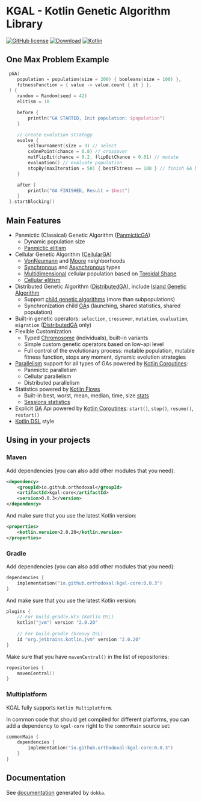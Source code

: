 # KGAL - Kotlin Genetic Algorithm Library 

[![GitHub license](https://img.shields.io/badge/license-Apache%20License%202.0-blue.svg?style=flat)](https://www.apache.org/licenses/LICENSE-2.0)
[![Download](https://img.shields.io/maven-central/v/io.github.orthodoxal/kgal-core/0.0.3)](https://central.sonatype.com/artifact/io.github.orthodoxal/kgal-core/0.0.3)
[![Kotlin](https://img.shields.io/badge/kotlin-2.0.20-blue.svg?logo=kotlin)](http://kotlinlang.org)

## One Max Problem Example
```kotlin
 pGA(
    population = population(size = 200) { booleans(size = 100) },
    fitnessFunction = { value -> value.count { it } },
 ) { 
    random = Random(seed = 42)
    elitism = 10

    before {
        println("GA STARTED, Init population: $population")
    }

    // create evolution strategy
    evolve {
        selTournament(size = 3) // select
        cxOnePoint(chance = 0.8) // crossover
        mutFlipBit(chance = 0.2, flipBitChance = 0.01) // mutate
        evaluation() // evaluate population
        stopBy(maxIteration = 50) { bestFitness == 100 } // finish GA by conditions
    }

    after {
        println("GA FINISHED, Result = $best")
    }
 }.startBlocking()
```

## Main Features

* Panmictic (Classical) Genetic Algorithm ([PanmicticGA])
  * Dynamic population size
  * [Panmictic elitism]
* Cellular Genetic Algorithm ([CellularGA])
  * [VonNeumann] and [Moore] neighborhoods
  * [Synchronous] and [Asynchronous] types
  * [Multidimensional] cellular population based on [Toroidal Shape]
  * [Cellular elitism]
* Distributed Genetic Algorithm ([DistributedGA]), include [Island Genetic Algorithm]
  * Support [child genetic algorithms] (more than subpopulations)
  * Synchronization child [GA]s (launching, shared statistics, shared population)
* Built-in genetic operators: `selection`, `crossover`, `mutation`, `evaluation`, `migration` ([DistributedGA] only)
* Flexible Customization
  * Typed [Chromosome] (individuals), built-in variants
  * Simple custom genetic operators based on low-api level
  * Full control of the evolutionary process: mutable population, mutable fitness function, stops any moment, dynamic evolution strategies
* [Parallelism] support for all types of GAs powered by [Kotlin Coroutines]:
  * Panmictic parallelism
  * Cellular parallelism
  * Distributed parallelism
* Statistics powered by [Kotlin Flows]
  * Built-in best, worst, mean, median, time, size [stats]
  * [Sessions statistics]
* Explicit [GA] Api powered by [Kotlin Coroutines]: `start()`, `stop()`, `resume()`, `restart()`
* [Kotlin DSL] style

## Using in your projects

### Maven

Add dependencies (you can also add other modules that you need):

```xml
<dependency>
    <groupId>io.github.orthodoxal</groupId>
    <artifactId>kgal-core</artifactId>
    <version>0.0.3</version>
</dependency>
```

And make sure that you use the latest Kotlin version:

```xml
<properties>
    <kotlin.version>2.0.20</kotlin.version>
</properties>
```

### Gradle

Add dependencies (you can also add other modules that you need):

```kotlin
dependencies {
    implementation("io.github.orthodoxal:kgal-core:0.0.3")
}
```

And make sure that you use the latest Kotlin version:

```kotlin
plugins {
    // For build.gradle.kts (Kotlin DSL)
    kotlin("jvm") version "2.0.20"
    
    // For build.gradle (Groovy DSL)
    id "org.jetbrains.kotlin.jvm" version "2.0.20"
}
```

Make sure that you have `mavenCentral()` in the list of repositories:

```kotlin
repositories {
    mavenCentral()
}
```

### Multiplatform

KGAL fully supports `Kotlin Multiplatform`.

In common code that should get compiled for different platforms, you can add a dependency to `kgal-core` right to the `commonMain` source set:

```kotlin
commonMain {
    dependencies {
        implementation("io.github.orthodoxal:kgal-core:0.0.3")
    }
}
```

## Documentation
See [documentation](https://orthodoxal.github.io/kgal/index.html) generated by `dokka`.

<!--- Features -->

<!--- PanmicticGA -->

[PanmicticGA]: https://orthodoxal.github.io/kgal/kgal-core/kgal.panmictic/-panmictic-g-a/index.html
[Panmictic elitism]: https://orthodoxal.github.io/kgal/kgal-core/kgal.panmictic/-panmictic-g-a/elitism.html

<!--- CellularGA -->

[CellularGA]: https://orthodoxal.github.io/kgal/kgal-core/kgal.cellular/-cellular-g-a/index.html
[VonNeumann]: https://orthodoxal.github.io/kgal/kgal-core/kgal.cellular.neighborhood/-von-neumann/index.html
[Moore]: https://orthodoxal.github.io/kgal/kgal-core/kgal.cellular.neighborhood/-moore/index.html
[Synchronous]: https://orthodoxal.github.io/kgal/kgal-core/kgal.cellular/-cellular-type/-synchronous/index.html
[Asynchronous]: https://orthodoxal.github.io/kgal/kgal-core/kgal.cellular/-cellular-type/-asynchronous/index.html
[Multidimensional]: https://orthodoxal.github.io/kgal/kgal-core/kgal.cellular/-dimens/index.html
[Toroidal Shape]: https://en.wikipedia.org/wiki/Toroid
[Cellular elitism]: https://orthodoxal.github.io/kgal/kgal-core/kgal.cellular/-cellular-g-a/elitism.html

<!--- DistributedGA -->

[DistributedGA]: https://orthodoxal.github.io/kgal/kgal-core/kgal.distributed/-distributed-g-a/index.html
[Island Genetic Algorithm]: https://algorithmafternoon.com/genetic/island_genetic_algorithms/
[child genetic algorithms]: https://orthodoxal.github.io/kgal/kgal-core/kgal.distributed/-distributed-g-a/children.html
[GA]: https://orthodoxal.github.io/kgal/kgal-core/kgal/-g-a/index.html

<!--- Built-in genetic operators -->

<!--- Flexible Customization -->

[Chromosome]: https://orthodoxal.github.io/kgal/kgal-core/kgal.chromosome/-chromosome/index.html

<!--- Parallelism support -->

[Parallelism]: https://orthodoxal.github.io/kgal/kgal-core/kgal.processor.parallelism/-parallelism-config/index.html
[Kotlin Coroutines]: https://kotlinlang.org/docs/coroutines-overview.html

<!--- Statistics -->

[Kotlin Flows]: https://kotlinlang.org/docs/flow.html#flows
[stats]: https://orthodoxal.github.io/kgal/kgal-core/kgal.statistics.stats/index.html
[Sessions statistics]: https://orthodoxal.github.io/kgal/kgal-core/kgal.statistics/-session/index.html

<!--- Explicit GA Api -->

<!--- Kotlin DSL -->

[Kotlin DSL]: https://kotlinlang.org/docs/type-safe-builders.html

